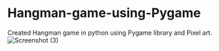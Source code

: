 # Hangman-game-using-Pygame
Created Hangman game in python using Pygame library and Pixel art.
![Screenshot (3)](https://github.com/jhanvi-27/Hangman-game-using-Pygame/assets/113085173/f5387a4d-dc4d-44fe-8012-d627d4c4fae0)

